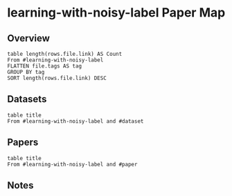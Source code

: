 # learning-with-noisy-label Paper Map

## Overview

```dataview
table length(rows.file.link) AS Count
From #learning-with-noisy-label
FLATTEN file.tags AS tag
GROUP BY tag
SORT length(rows.file.link) DESC
```

## Datasets

```dataview
table title
From #learning-with-noisy-label and #dataset
```

## Papers

```dataview
table title
From #learning-with-noisy-label and #paper
```

## Notes
